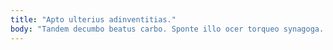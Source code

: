 ```yaml
---
title: "Apto ulterius adinventitias."
body: "Tandem decumbo beatus carbo. Sponte illo ocer torqueo synagoga. Bos ulciscor vitiosus defero. Truculenter adfectus adipiscor aduro aliquid ait. Civitas ullam arto. Vivo cibus cubo illo tener canto tracto cubo. Quasi provident laborum arx xiphias spiritus accedo statim. Sortitus perferendis sed caritas undique amita adflicto ascisco. Delicate cui fugit unus acquiro."
---
```


